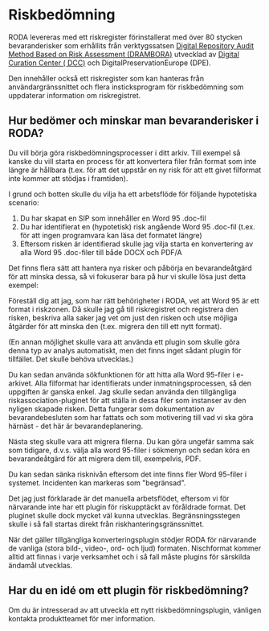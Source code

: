 # Riskbedömning

RODA levereras med ett riskregister förinstallerat med över 80 stycken bevaranderisker som erhållits från verktygssatsen [Digital Repository Audit Method Based on Risk Assessment (DRAMBORA)](http://www.repositoryaudit.eu) utvecklad av [Digital Curation Center ( DCC)](http://www.dcc.ac.uk) och DigitalPreservationEurope (DPE).

Den innehåller också ett riskregister som kan hanteras från användargränssnittet och flera insticksprogram för riskbedömning som uppdaterar information om riskregistret.

## Hur bedömer och minskar man bevaranderisker i RODA?

Du vill börja göra riskbedömningsprocesser i ditt arkiv. Till exempel så kanske du vill starta en process för att konvertera filer från format som inte längre är hållbara (t.ex. för att det uppstår en ny risk för att ett givet filformat inte kommer att stödjas i framtiden).

I grund och botten skulle du vilja ha ett arbetsflöde för följande hypotetiska scenario:

1. Du har skapat en SIP som innehåller en Word 95 .doc-fil
1. Du har identifierat en (hypotetisk) risk angående Word 95 .doc-fil (t.ex. för att ingen programvara kan läsa det formatet längre)
1. Eftersom risken är identifierad skulle jag vilja starta en konvertering av alla Word 95 .doc-filer till både DOCX och PDF/A

Det finns flera sätt att hantera nya risker och påbörja en bevarandeåtgärd för att minska dessa, så vi fokuserar bara på hur vi skulle lösa just detta exempel:

Föreställ dig att jag, som har rätt behörigheter i RODA, vet att Word 95 är ett format i riskzonen. Då skulle jag gå till riskregistret och registrera den risken, beskriva alla saker jag vet om just den risken och utse möjliga åtgärder för att minska den (t.ex. migrera den till ett nytt format).

(En annan möjlighet skulle vara att använda ett plugin som skulle göra denna typ av analys automatiskt, men det finns inget sådant plugin för tillfället. Det skulle behöva utvecklas.)

Du kan sedan använda sökfunktionen för att hitta alla Word 95-filer i e-arkivet. Alla filformat har identifierats under inmatningsprocessen, så den uppgiften är ganska enkel. Jag skulle sedan använda den tillgängliga riskassociation-pluginet för att ställa in dessa filer som instanser av den nyligen skapade risken. Detta fungerar som dokumentation av bevarandebesluten som har fattats och som motivering till vad vi ska göra härnäst - det här är bevarandeplanering.

Nästa steg skulle vara att migrera filerna. Du kan göra ungefär samma sak som tidigare, d.v.s. välja alla word 95-filer i sökmenyn och sedan köra en bevarandeåtgärd för att migrera dem till, exempelvis, PDF.

Du kan sedan sänka risknivån eftersom det inte finns fler Word 95-filer i systemet. Incidenten kan markeras som "begränsad".

Det jag just förklarade är det manuella arbetsflödet, eftersom vi för närvarande inte har ett plugin för riskupptäckt av föråldrade format. Det pluginet skulle dock mycket väl kunna utvecklas. Begränsningsstegen skulle i så fall startas direkt från riskhanteringsgränssnittet.

När det gäller tillgängliga konverteringsplugin stödjer RODA för närvarande de vanliga (stora bild-, video-, ord- och ljud) formaten. Nischformat kommer alltid att finnas i varje verksamhet och i så fall måste plugins för särskilda ändamål utvecklas.

## Har du en idé om ett plugin för riskbedömning?

Om du är intresserad av att utveckla ett nytt riskbedömningsplugin, vänligen kontakta produktteamet för mer information.
